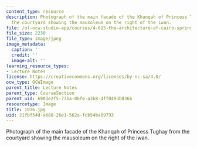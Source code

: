 ```yaml
---
content_type: resource
description: Photograph of the main facade of the Khanqah of Princess Tughay from
  the courtyard showing the mausoleum on the right of the iwan.
file: /ol-ocw-studio-app/courses/4-615-the-architecture-of-cairo-spring-2002/21fbf54da68826e1562afcb54ba89793_1076.jpg
file_size: 2230
file_type: image/jpeg
image_metadata:
  caption: ''
  credit: ''
  image-alt: ''
learning_resource_types:
- Lecture Notes
license: https://creativecommons.org/licenses/by-nc-sa/4.0/
ocw_type: OCWImage
parent_title: Lecture Notes
parent_type: CourseSection
parent_uid: 6903e2f5-731a-0bfe-a3b8-4ff0493b836b
resourcetype: Image
title: 1076.jpg
uid: 21fbf54d-a688-26e1-562a-fcb54ba89793
---
```

Photograph of the main facade of the Khanqah of Princess Tughay from the courtyard showing the mausoleum on the right of the iwan.